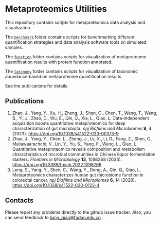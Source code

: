 # Metaproteomics Utilities

This repository contains scripts for metaproteomics data analysis and visualization.

The [`benchmark`](benchmark) folder contains scripts for benchmarking different 
quantification strategies and data analysis software tools on simulated samples.

The [`function`](function) folder contains scripts for visualization of metaproteome 
quantification results with protein function annotated.

The [`taxonomy`](taxonomy) folder contains scripts for visualization of taxonomic 
abundance based on metaproteome quantification results.

See the publications for details.

## Publications
1. Zhao, J., Yang, Y., Xu, H., Zheng, J., Shen, C., Chen, T., Wang, T., Wang, B., Yi, J., Zhao, D., Wu, E., Qin, Q., Xia, L., Qiao, L. Data-independent acquisition boosts quantitative metaproteomics for deep characterization of gut microbiota. *npj Biofilms and Microbiomes* **9**, 4 (2023). https://doi.org/10.1038/s41522-023-00373-9
2. Zhao, J., Yang, Y., Chen, L., Zheng, J., Lv, X., Li, D., Fang, Z., Shen, C., Mallawaarachchi, V., Lin, Y., Yu, S., Yang, F., Wang, L., Qiao, L. Quantitative metaproteomics reveals composition and metabolism characteristics of microbial communities in Chinese liquor fermentation starters. *Frontiers in Microbiology* **13**, 1098268 (2023). https://doi.org/10.3389/fmicb.2022.1098268
3. Long, S., Yang, Y., Shen, C., Wang, Y., Deng, A., Qin, Q., Qiao, L. Metaproteomics characterizes human gut microbiome function in colorectal cancer. *npj Biofilms and Microbiomes* **6**, 14 (2020). https://doi.org/10.1038/s41522-020-0123-4

## Contacts
Please report any problems directly to the github issue tracker. Also, you can send feedback to liang_qiao@fudan.edu.cn.